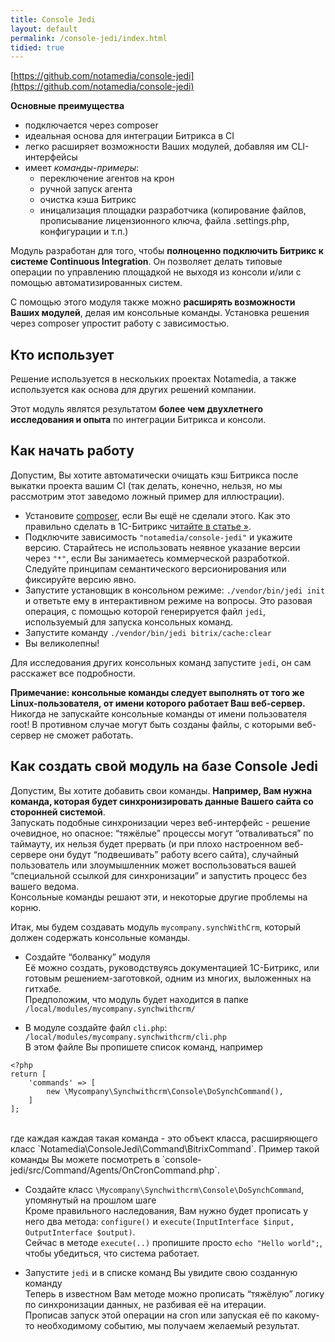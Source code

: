 ```yaml
---
title: Console Jedi
layout: default
permalink: /console-jedi/index.html
tidied: true
---
```


[https://github.com/notamedia/console-jedi](https://github.com/notamedia/console-jedi)

**Основные преимущества**

 - подключается через composer
 - идеальная основа для интеграции Битрикса в CI
 - легко расширяет возможности Ваших модулей, добавляя им CLI-интерфейсы
 - имеет *команды-примеры*:
   - переключение агентов на крон
   - ручной запуск агента
   - очистка кэша Битрикс
   - иницализация площадки разработчика (копирование файлов, прописывание лицензионного ключа, файла .settings.php, конфигурации и т.п.)

Модуль разработан для того, чтобы **полноценно подключить Битрикс к системе Continuous Integration**. Он позволяет делать типовые операции по управлению площадкой не выходя из консоли и/или с помощью автоматизированных систем.

С помощью этого модуля также можно **расширять возможности Ваших модулей**, делая им консольные команды. Установка решения через composer упростит работу с зависимостью.

## Кто использует

Решение используется в нескольких проектах Notamedia, а также используется как основа для других решений компании.

Этот модуль являтся результатом **более чем двухлетнего исследования и опыта** по интеграции Битрикса и консоли.

## Как начать работу

Допустим, Вы хотите автоматически очищать кэш Битрикса после выкатки проекта вашим CI (так делать, конечно, нельзя, но мы рассмотрим этот заведомо ложный пример для иллюстрации).

 - Установите [composer](https://getcomposer.org/), если Вы ещё не сделали этого. Как это правильно сделать в 1С-Битрикс [читайте в статье »](/courses/composer-bitrix.html).
 - Подключите зависимость `"notamedia/console-jedi"` и укажите версию. Старайтесь не использовать неявное указание версии через `"*"`, если Вы занимаетесь коммерческой разработкой. Следуйте принципам семантического версионирования или фиксируйте версию явно.
 -  Запустите установщик в консольном режиме: `./vendor/bin/jedi init` и ответьте ему в интерактивном режиме на вопросы. Это разовая операция, с помощью которой генерируется файл `jedi`, используемый для запуска консольных команд.
 -  Запустите команду `./vendor/bin/jedi bitrix/cache:clear`
 -  Вы великолепны!

Для исследования других консольных команд запустите `jedi`, он сам расскажет все подробности.

**Примечание: консольные команды следует выполнять от того же Linux-пользователя, от имени которого работает Ваш веб-сервер.** Никогда не запускайте консольные команды от имени пользователя root! В противном случае могут быть созданы файлы, с которыми веб-сервер не сможет работать.

## Как создать свой модуль на базе Console Jedi

Допустим, Вы хотите добавить свои команды. **Например, Вам нужна команда, которая будет синхронизировать данные Вашего сайта со сторонней системой**.<br/>
Запускать подобные синхронизации через веб-интерфейс - решение очевидное, но опасное: “тяжёлые” процессы могут “отваливаться” по таймауту, их нельзя будет прервать (и при плохо настроенном веб-сервере они будут “подвешивать” работу всего сайта), случайный пользователь или злоумышленник может воспользоваться вашей “специальной ссылкой для синхронизации” и запустить процесс без вашего ведома.<br/>
Консольные команды решают эти, и некоторые другие проблемы на корню.

Итак, мы будем создавать модуль `mycompany.synchWithCrm`, который должен содержать консольные команды.


- Создайте “болванку” модуля<br/>
Её можно создать, руководствуясь документацией 1С-Битрикс, или готовым решением-заготовкой, одним из многих, выложенных на гитхабе.<br/>
Предположим, что модуль будет находится в папке<br/>
`/local/modules/mycompany.synchwithcrm/`

- В модуле создайте файл `cli.php`: `/local/modules/mycompany.synchwithcrm/cli.php`<br/>
В этом файле Вы пропишете список команд, например<br/>
```
<?php
return [
    'commands' => [
        new \Mycompany\Synchwithcrm\Console\DoSynchCommand(),
    ]
];
```
<br/>
где каждая каждая такая команда - это объект класса, расширяющего класс `Notamedia\ConsoleJedi\Command\BitrixCommand`. Пример такой команды Вы можете посмотреть в `console-jedi/src/Command/Agents/OnCronCommand.php`.

- Создайте класс `\Mycompany\Synchwithcrm\Console\DoSynchCommand`, упомянутый на прошлом шаге<br/>
Кроме правильного наследования, Вам нужно будет прописать у него два метода: `configure()` и `execute(InputInterface $input, OutputInterface $output)`.<br/>
Сейчас в методе `execute(..)` пропишите просто `echo "Hello world";`, чтобы убедиться, что система работает.

- Запустите `jedi` и в списке команд Вы увидите свою созданную команду<br/>
Теперь в известном Вам методе можно прописать “тяжёлую” логику по синхронизации данных, не разбивая её на итерации.<br/>
Прописав запуск этой операции на cron или запуская её по какому-то необходимому событию, мы получаем желаемый результат.
